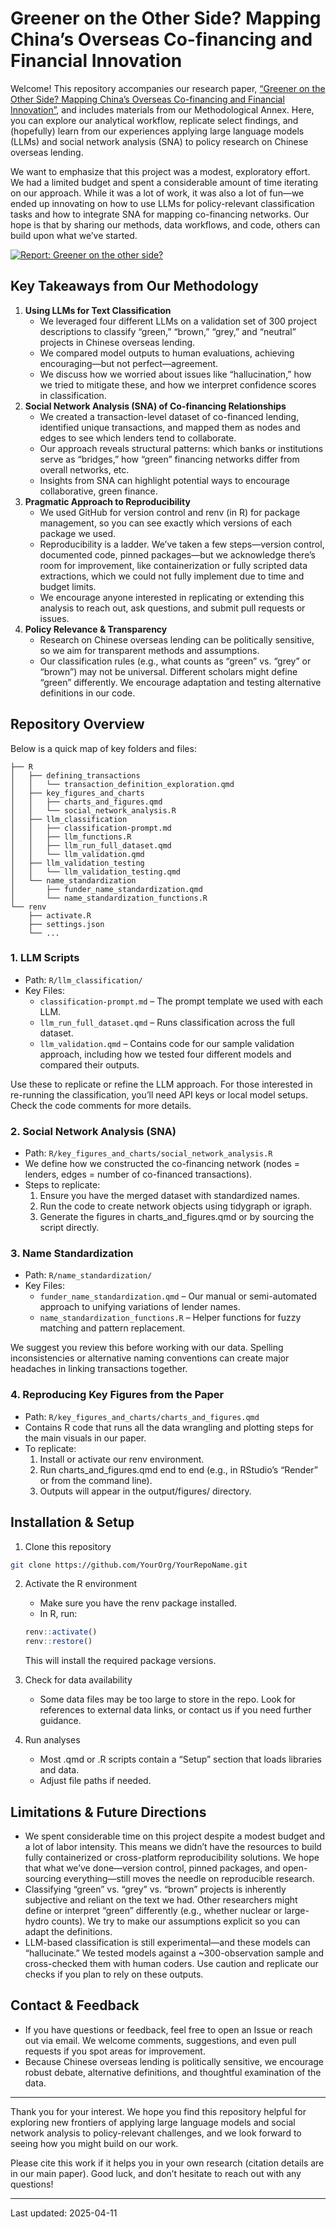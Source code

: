 
# Greener on the Other Side? Mapping China’s Overseas Co-financing and Financial Innovation

Welcome! This repository accompanies our research paper, [“Greener on
the Other Side? Mapping China’s Overseas Co-financing and Financial
Innovation”](https://odi.org/en/publications/greener-on-the-other-side-mapping-chinas-overseas-co-financing-and-financial-innovation/),
and includes materials from our Methodological Annex. Here, you can
explore our analytical workflow, replicate select findings, and
(hopefully) learn from our experiences applying large language models
(LLMs) and social network analysis (SNA) to policy research on Chinese
overseas lending.

We want to emphasize that this project was a modest, exploratory effort.
We had a limited budget and spent a considerable amount of time
iterating on our approach. While it was a lot of work, it was also a lot
of fun—we ended up innovating on how to use LLMs for policy-relevant
classification tasks and how to integrate SNA for mapping co-financing
networks. Our hope is that by sharing our methods, data workflows, and
code, others can build upon what we’ve started.

[![Report: Greener on the other
side?](report_cover.png)](https://odi.org/en/publications/greener-on-the-other-side-mapping-chinas-overseas-co-financing-and-financial-innovation/)

## Key Takeaways from Our Methodology

1.  **Using LLMs for Text Classification**
    - We leveraged four different LLMs on a validation set of 300
      project descriptions to classify “green,” “brown,” “grey,” and
      “neutral” projects in Chinese overseas lending.
    - We compared model outputs to human evaluations, achieving
      encouraging—but not perfect—agreement.
    - We discuss how we worried about issues like “hallucination,” how
      we tried to mitigate these, and how we interpret confidence scores
      in classification.
2.  **Social Network Analysis (SNA) of Co-financing Relationships**
    - We created a transaction-level dataset of co-financed lending,
      identified unique transactions, and mapped them as nodes and edges
      to see which lenders tend to collaborate.
    - Our approach reveals structural patterns: which banks or
      institutions serve as “bridges,” how “green” financing networks
      differ from overall networks, etc.
    - Insights from SNA can highlight potential ways to encourage
      collaborative, green finance.
3.  **Pragmatic Approach to Reproducibility**
    - We used GitHub for version control and renv (in R) for package
      management, so you can see exactly which versions of each package
      we used.
    - Reproducibility is a ladder. We’ve taken a few steps—version
      control, documented code, pinned packages—but we acknowledge
      there’s room for improvement, like containerization or fully
      scripted data extractions, which we could not fully implement due
      to time and budget limits.
    - We encourage anyone interested in replicating or extending this
      analysis to reach out, ask questions, and submit pull requests or
      issues.
4.  **Policy Relevance & Transparency**
    - Research on Chinese overseas lending can be politically sensitive,
      so we aim for transparent methods and assumptions.
    - Our classification rules (e.g., what counts as “green” vs. “grey”
      or “brown”) may not be universal. Different scholars might define
      “green” differently. We encourage adaptation and testing
      alternative definitions in our code.

## Repository Overview

Below is a quick map of key folders and files:

    ├── R
    │   ├── defining_transactions
    │   │   └── transaction_definition_exploration.qmd
    │   ├── key_figures_and_charts
    │   │   ├── charts_and_figures.qmd
    │   │   └── social_network_analysis.R
    │   ├── llm_classification
    │   │   ├── classification-prompt.md
    │   │   ├── llm_functions.R
    │   │   ├── llm_run_full_dataset.qmd
    │   │   └── llm_validation.qmd
    │   ├── llm_validation_testing
    │   │   └── llm_validation_testing.qmd
    │   └── name_standardization
    │       ├── funder_name_standardization.qmd
    │       └── name_standardization_functions.R
    └── renv
        ├── activate.R
        ├── settings.json
        └── ...

### 1. LLM Scripts

- Path: `R/llm_classification/`
- Key Files:
  - `classification-prompt.md` – The prompt template we used with each
    LLM.
  - `llm_run_full_dataset.qmd` – Runs classification across the full
    dataset.
  - `llm_validation.qmd` – Contains code for our sample validation
    approach, including how we tested four different models and compared
    their outputs.

Use these to replicate or refine the LLM approach. For those interested
in re-running the classification, you’ll need API keys or local model
setups. Check the code comments for more details.

### 2. Social Network Analysis (SNA)

- Path: `R/key_figures_and_charts/social_network_analysis.R`
- We define how we constructed the co-financing network (nodes =
  lenders, edges = number of co-financed transactions).
- Steps to replicate:
  1.  Ensure you have the merged dataset with standardized names.
  2.  Run the code to create network objects using tidygraph or igraph.
  3.  Generate the figures in charts_and_figures.qmd or by sourcing the
      script directly.

### 3. Name Standardization

- Path: `R/name_standardization/`
- Key Files:
  - `funder_name_standardization.qmd` – Our manual or semi-automated
    approach to unifying variations of lender names.
  - `name_standardization_functions.R` – Helper functions for fuzzy
    matching and pattern replacement.

We suggest you review this before working with our data. Spelling
inconsistencies or alternative naming conventions can create major
headaches in linking transactions together.

### 4. Reproducing Key Figures from the Paper

- Path: `R/key_figures_and_charts/charts_and_figures.qmd`
- Contains R code that runs all the data wrangling and plotting steps
  for the main visuals in our paper.
- To replicate:
  1.  Install or activate our renv environment.
  2.  Run charts_and_figures.qmd end to end (e.g., in RStudio’s “Render”
      or from the command line).
  3.  Outputs will appear in the output/figures/ directory.

## Installation & Setup

1.  Clone this repository

``` bash
git clone https://github.com/YourOrg/YourRepoName.git
```

2.  Activate the R environment

    - Make sure you have the renv package installed.
    - In R, run:

    ``` r
    renv::activate()
    renv::restore()
    ```

    This will install the required package versions.

3.  Check for data availability

    - Some data files may be too large to store in the repo. Look for
      references to external data links, or contact us if you need
      further guidance.

4.  Run analyses

    - Most .qmd or .R scripts contain a “Setup” section that loads
      libraries and data.
    - Adjust file paths if needed.

## Limitations & Future Directions

- We spent considerable time on this project despite a modest budget and
  a lot of labor intensity. This means we didn’t have the resources to
  build fully containerized or cross-platform reproducibility solutions.
  We hope that what we’ve done—version control, pinned packages, and
  open-sourcing everything—still moves the needle on reproducible
  research.
- Classifying “green” vs. “grey” vs. “brown” projects is inherently
  subjective and reliant on the text we had. Other researchers might
  define or interpret “green” differently (e.g., whether nuclear or
  large-hydro counts). We try to make our assumptions explicit so you
  can adapt the definitions.
- LLM-based classification is still experimental—and these models can
  “hallucinate.” We tested models against a ~300-observation sample and
  cross-checked them with human coders. Use caution and replicate our
  checks if you plan to rely on these outputs.

## Contact & Feedback

- If you have questions or feedback, feel free to open an Issue or reach
  out via email. We welcome comments, suggestions, and even pull
  requests if you spot areas for improvement.
- Because Chinese overseas lending is politically sensitive, we
  encourage robust debate, alternative definitions, and thoughtful
  examination of the data.

------------------------------------------------------------------------

Thank you for your interest. We hope you find this repository helpful
for exploring new frontiers of applying large language models and social
network analysis to policy-relevant challenges, and we look forward to
seeing how you might build on our work.

Please cite this work if it helps you in your own research (citation
details are in our main paper). Good luck, and don’t hesitate to reach
out with any questions!

------------------------------------------------------------------------

Last updated: 2025-04-11
